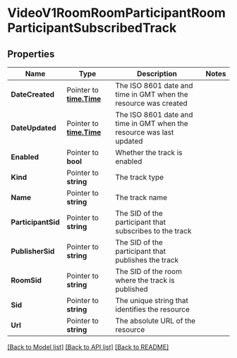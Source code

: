 # VideoV1RoomRoomParticipantRoomParticipantSubscribedTrack

## Properties

Name | Type | Description | Notes
------------ | ------------- | ------------- | -------------
**DateCreated** | Pointer to [**time.Time**](time.Time.md) | The ISO 8601 date and time in GMT when the resource was created |
**DateUpdated** | Pointer to [**time.Time**](time.Time.md) | The ISO 8601 date and time in GMT when the resource was last updated |
**Enabled** | Pointer to **bool** | Whether the track is enabled |
**Kind** | Pointer to **string** | The track type |
**Name** | Pointer to **string** | The track name |
**ParticipantSid** | Pointer to **string** | The SID of the participant that subscribes to the track |
**PublisherSid** | Pointer to **string** | The SID of the participant that publishes the track |
**RoomSid** | Pointer to **string** | The SID of the room where the track is published |
**Sid** | Pointer to **string** | The unique string that identifies the resource |
**Url** | Pointer to **string** | The absolute URL of the resource |

[[Back to Model list]](../README.md#documentation-for-models) [[Back to API list]](../README.md#documentation-for-api-endpoints) [[Back to README]](../README.md)


